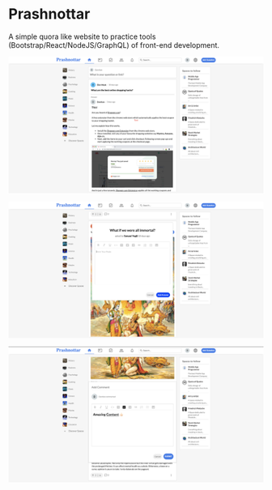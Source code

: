 # Prashnottar
A simple quora like website to practice tools (Bootstrap/React/NodeJS/GraphQL) of front-end development.

![alt text](https://github.com/darshan0919/Prashnottar/blob/master/samples/Screenshot%202021-05-10%20at%205.46.25%20PM.png)

![alt text](https://github.com/darshan0919/Prashnottar/blob/master/samples/Screenshot%202021-05-10%20at%205.46.41%20PM.png)

![alt text](https://github.com/darshan0919/Prashnottar/blob/master/samples/Screenshot%202021-05-10%20at%205.47.51%20PM.png)



